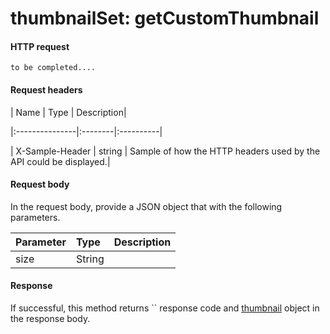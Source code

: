# thumbnailSet: getCustomThumbnail


#### HTTP request
```http
to be completed....
```
#### Request headers
| Name       | Type | Description|

|:---------------|:--------|:----------|

| X-Sample-Header  | string  | Sample of how the HTTP headers used by the API could be displayed.|

#### Request body
In the request body, provide a JSON object that with the following parameters.

| Parameter	   | Type	|Description|
|:---------------|:--------|:----------|
|size|String||

#### Response
If successful, this method returns `` response code and [thumbnail](../resources/thumbnail.md) object in the response body.
